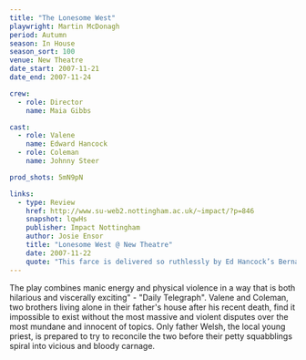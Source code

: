 ```yaml
---
title: "The Lonesome West"
playwright: Martin McDonagh
period: Autumn
season: In House
season_sort: 100
venue: New Theatre
date_start: 2007-11-21
date_end: 2007-11-24

crew:
  - role: Director
    name: Maia Gibbs

cast:
  - role: Valene
    name: Edward Hancock
  - role: Coleman
    name: Johnny Steer

prod_shots: 5mN9pN

links:
  - type: Review
    href: http://www.su-web2.nottingham.ac.uk/~impact/?p=846
    snapshot: lqwHs
    publisher: Impact Nottingham
    author: Josie Ensor
    title: "Lonesome West @ New Theatre"
    date: 2007-11-22
    quote: "This farce is delivered so ruthlessly by Ed Hancock’s Bernard Black-esque Irish misanthrope that you will feel like converting to Catholicism just for the fun of the guilt."
---
```


The play combines manic energy and physical violence in a way that is both hilarious and viscerally exciting" - "Daily Telegraph". Valene and Coleman, two brothers living alone in their father's house after his recent death, find it impossible to exist without the most massive and violent disputes over the most mundane and innocent of topics. Only father Welsh, the local young priest, is prepared to try to reconcile the two before their petty squabblings spiral into vicious and bloody carnage.
